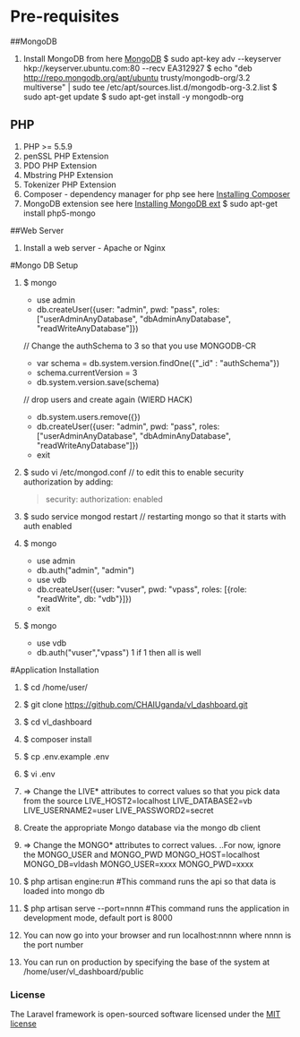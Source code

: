 # Pre-requisites
##MongoDB 
1. Install MongoDB from here [MongoDB](https://docs.mongodb.com/manual/installation/)
   $ sudo apt-key adv --keyserver hkp://keyserver.ubuntu.com:80 --recv EA312927
   $ echo "deb http://repo.mongodb.org/apt/ubuntu trusty/mongodb-org/3.2 multiverse" | sudo tee /etc/apt/sources.list.d/mongodb-org-3.2.list
   $ sudo apt-get update
   $ sudo apt-get install -y mongodb-org

## PHP
1. PHP >= 5.5.9
2. penSSL PHP Extension
3. PDO PHP Extension
4. Mbstring PHP Extension
5. Tokenizer PHP Extension
6. Composer - dependency manager for php  see here [Installing Composer](https://getcomposer.org/doc/00-intro.md)
7. MongoDB extension see here [Installing MongoDB ext](http://php.net/manual/en/mongodb.setup.php)
   $ sudo apt-get install php5-mongo 

##Web Server
1. Install a web server - Apache or Nginx


#Mongo DB Setup
1. $ mongo
	+ use admin
	+ db.createUser({user: "admin", pwd: "pass", roles: ["userAdminAnyDatabase", "dbAdminAnyDatabase", "readWriteAnyDatabase"]})

	// Change the authSchema to 3 so that you use MONGODB-CR 
	+ var schema = db.system.version.findOne({"_id" : "authSchema"})
	+ schema.currentVersion = 3
	+ db.system.version.save(schema)

	// drop users and create again (WIERD HACK)
	+ db.system.users.remove({})
	+ db.createUser({user: "admin", pwd: "pass", roles: ["userAdminAnyDatabase", "dbAdminAnyDatabase", "readWriteAnyDatabase"]})
	+ exit

2. $ sudo vi /etc/mongod.conf // to edit this to enable security authorization by adding:

	>
	>security:
	>  authorization: enabled
	>

3. $ sudo service mongod restart // restarting mongo so that it starts with auth enabled

4. $ mongo

	+ use admin
	+ db.auth("admin", "admin")
	+ use vdb
	+ db.createUser({user: "vuser", pwd: "vpass", roles: [{role: "readWrite", db: "vdb"}]})
	+ exit

5. $ mongo
	+ use vdb
	+ db.auth("vuser","vpass")
	1
	if 1 then all is well

#Application Installation
1. $ cd /home/user/
2. $ git clone https://github.com/CHAIUganda/vl_dashboard.git
3. $ cd vl_dashboard
4. $ composer install
5. $ cp .env.example .env
6. $ vi .env
7.   => Change the LIVE* attributes to correct values so that you pick data from the source
	 LIVE_HOST2=localhost
	 LIVE_DATABASE2=vb
	 LIVE_USERNAME2=user
	 LIVE_PASSWORD2=secret
8.   Create the appropriate Mongo database via the mongo db client
9.   => Change the MONGO* attributes to correct values. ..For now, ignore the MONGO_USER and MONGO_PWD
	 MONGO_HOST=localhost
	 MONGO_DB=vldash
	 MONGO_USER=xxxx
	 MONGO_PWD=xxxx 

10. $ php artisan engine:run #This  command runs the api so that data is loaded into mongo db
11. $ php artisan serve --port=nnnn #This command runs the application in development mode, default port is 8000
12. You can now go into your browser and run localhost:nnnn where nnnn is the port number
13. You can run on production by specifying the base of the system at /home/user/vl_dashboard/public

### License

The Laravel framework is open-sourced software licensed under the [MIT license](http://opensource.org/licenses/MIT)
